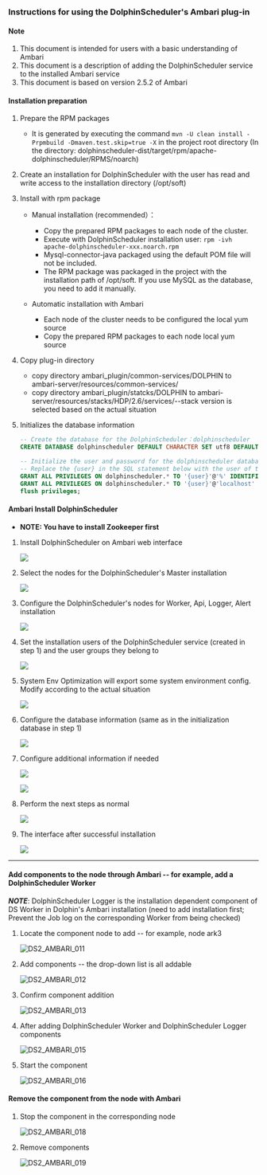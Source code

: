 ### Instructions for using the DolphinScheduler's Ambari plug-in

#### Note

1. This document is intended for users with a basic understanding of Ambari
2. This document is a description of adding the DolphinScheduler service to the installed Ambari service
3. This document is based on version 2.5.2 of Ambari 

#### Installation preparation

1. Prepare the RPM packages

   - It is generated by executing the command `mvn -U clean install -Prpmbuild -Dmaven.test.skip=true -X` in the project root directory (In the directory: dolphinscheduler-dist/target/rpm/apache-dolphinscheduler/RPMS/noarch)

2. Create an installation for DolphinScheduler with the user has read and write access to the installation directory (/opt/soft)

3. Install with rpm package

   - Manual installation (recommended）：
      - Copy the prepared RPM packages to each node of the cluster.
      - Execute with DolphinScheduler installation user: `rpm -ivh apache-dolphinscheduler-xxx.noarch.rpm`
      - Mysql-connector-java packaged using the default POM file will not be included.
      - The RPM package was packaged in the project with the installation path of /opt/soft. 
        If you use MySQL as the database, you need to add it manually.
      
   - Automatic installation with Ambari
      - Each node of the cluster needs to be configured the local yum source
      - Copy the prepared RPM packages to each node local yum source

4. Copy plug-in directory

   - copy directory ambari_plugin/common-services/DOLPHIN to ambari-server/resources/common-services/
   - copy directory ambari_plugin/statcks/DOLPHIN to ambari-server/resources/stacks/HDP/2.6/services/--stack version is selected based on the actual situation

5. Initializes the database information

   ```sql
   -- Create the database for the DolphinScheduler：dolphinscheduler
   CREATE DATABASE dolphinscheduler DEFAULT CHARACTER SET utf8 DEFAULT COLLATE utf8_general_ci;
   
   -- Initialize the user and password for the dolphinscheduler database and assign permissions
   -- Replace the {user} in the SQL statement below with the user of the dolphinscheduler database
   GRANT ALL PRIVILEGES ON dolphinscheduler.* TO '{user}'@'%' IDENTIFIED BY '{password}';
   GRANT ALL PRIVILEGES ON dolphinscheduler.* TO '{user}'@'localhost' IDENTIFIED BY '{password}';
   flush privileges;
   ```

#### Ambari Install DolphinScheduler
- **NOTE: You have to install Zookeeper first**

1. Install DolphinScheduler on Ambari web interface

   ![](https://dolphinscheduler.apache.org/img/ambari-plugin/DS2_AMBARI_001.png)

2. Select the nodes for the DolphinScheduler's Master installation

   ![](https://dolphinscheduler.apache.org/img/ambari-plugin/DS2_AMBARI_002.png)

3. Configure the DolphinScheduler's nodes for Worker, Api, Logger, Alert installation

   ![](https://dolphinscheduler.apache.org/img/ambari-plugin/DS2_AMBARI_003.png)

4. Set the installation users of the DolphinScheduler service (created in step 1) and the user groups they belong to

   ![](https://dolphinscheduler.apache.org/img/ambari-plugin/DS2_AMBARI_004.png)

5. System Env Optimization will export some system environment config. Modify according to the actual situation

   ![](https://dolphinscheduler.apache.org/img/ambari-plugin/DS2_AMBARI_020.png)
   
6. Configure the database information (same as in the initialization database in step 1)

   ![](https://dolphinscheduler.apache.org/img/ambari-plugin/DS2_AMBARI_005.png)

7. Configure additional information if needed

   ![](https://dolphinscheduler.apache.org/img/ambari-plugin/DS2_AMBARI_006.png)

   ![](https://dolphinscheduler.apache.org/img/ambari-plugin/DS2_AMBARI_007.png)

8. Perform the next steps as normal

   ![](https://dolphinscheduler.apache.org/img/ambari-plugin/DS2_AMBARI_008.png)

9. The interface after successful installation

   ![](https://dolphinscheduler.apache.org/img/ambari-plugin/DS2_AMBARI_009.png)
   
   

------



#### Add components to the node through Ambari -- for example, add a DolphinScheduler Worker

***NOTE***: DolphinScheduler Logger is the installation dependent component of DS Worker in Dolphin's Ambari installation (need to add installation first; Prevent the Job log on the corresponding Worker from being checked)

1. Locate the component node to add -- for example, node ark3

   ![DS2_AMBARI_011](https://dolphinscheduler.apache.org/img/ambari-plugin/DS2_AMBARI_011.png)

2. Add components -- the drop-down list is all addable

   ![DS2_AMBARI_012](https://dolphinscheduler.apache.org/img/ambari-plugin/DS2_AMBARI_012.png)

3. Confirm component addition

   ![DS2_AMBARI_013](https://dolphinscheduler.apache.org/img/ambari-plugin/DS2_AMBARI_013.png)

4. After adding DolphinScheduler Worker and DolphinScheduler Logger components

   ![DS2_AMBARI_015](https://dolphinscheduler.apache.org/img/ambari-plugin/DS2_AMBARI_015.png)

5. Start the component

   ![DS2_AMBARI_016](https://dolphinscheduler.apache.org/img/ambari-plugin/DS2_AMBARI_016.png)


#### Remove the component from the node with Ambari

1. Stop the component in the corresponding node

   ![DS2_AMBARI_018](https://dolphinscheduler.apache.org/img/ambari-plugin/DS2_AMBARI_018.png)

2. Remove components

   ![DS2_AMBARI_019](https://dolphinscheduler.apache.org/img/ambari-plugin/DS2_AMBARI_019.png)
